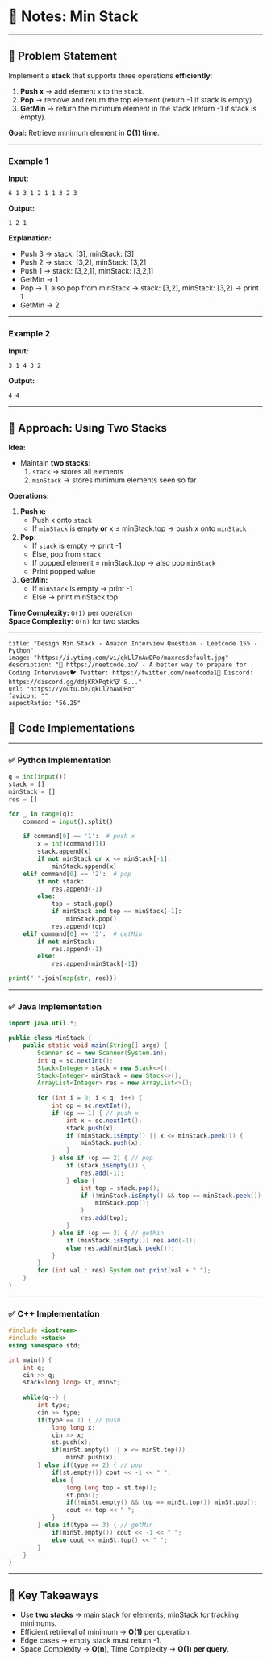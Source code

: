 # 📒 Notes: Min Stack

---

## 🔹 Problem Statement

Implement a **stack** that supports three operations **efficiently**:

1. **Push x** → add element `x` to the stack.
2. **Pop** → remove and return the top element (return -1 if stack is empty).
3. **GetMin** → return the minimum element in the stack (return -1 if stack is empty).

**Goal:** Retrieve minimum element in **O(1) time**.

---

### Example 1

**Input:**

```
6 1 3 1 2 1 1 3 2 3
```

**Output:**

```
1 2 1
```

**Explanation:**

- Push 3 → stack: [3], minStack: [3]
- Push 2 → stack: [3,2], minStack: [3,2]
- Push 1 → stack: [3,2,1], minStack: [3,2,1]
- GetMin → 1
- Pop → 1, also pop from minStack → stack: [3,2], minStack: [3,2] → print 1
- GetMin → 2

---

### Example 2

**Input:**

```
3 1 4 3 2
```

**Output:**

```
4 4
```

---

## 🔹 Approach: Using Two Stacks

**Idea:**
- Maintain **two stacks**:
    1. `stack` → stores all elements
    2. `minStack` → stores minimum elements seen so far

**Operations:**

1. **Push x:**
    - Push x onto `stack`
    - If `minStack` is empty **or** x ≤ minStack.top → push x onto `minStack`
2. **Pop:**
    - If `stack` is empty → print -1
    - Else, pop from `stack`
    - If popped element = minStack.top → also pop `minStack`
    - Print popped value
3. **GetMin:**
    - If `minStack` is empty → print -1
    - Else → print minStack.top

**Time Complexity:** `O(1)` per operation  
**Space Complexity:** `O(n)` for two stacks

---
```embed
title: "Design Min Stack - Amazon Interview Question - Leetcode 155 - Python"
image: "https://i.ytimg.com/vi/qkLl7nAwDPo/maxresdefault.jpg"
description: "🚀 https://neetcode.io/ - A better way to prepare for Coding Interviews🐦 Twitter: https://twitter.com/neetcode1🥷 Discord: https://discord.gg/ddjKRXPqtk🐮 S..."
url: "https://youtu.be/qkLl7nAwDPo"
favicon: ""
aspectRatio: "56.25"
```

## 🔹 Code Implementations

---

### ✅ Python Implementation

```python
q = int(input())
stack = []
minStack = []
res = []

for _ in range(q):
    command = input().split()
    
    if command[0] == '1':  # push x
        x = int(command[1])
        stack.append(x)
        if not minStack or x <= minStack[-1]:
            minStack.append(x)
    elif command[0] == '2':  # pop
        if not stack:
            res.append(-1)
        else:
            top = stack.pop()
            if minStack and top == minStack[-1]:
                minStack.pop()
            res.append(top)
    elif command[0] == '3':  # getMin
        if not minStack:
            res.append(-1)
        else:
            res.append(minStack[-1])

print(" ".join(map(str, res)))

```

---

### ✅ Java Implementation

```java
import java.util.*;

public class MinStack {
    public static void main(String[] args) {
        Scanner sc = new Scanner(System.in);
        int q = sc.nextInt();
        Stack<Integer> stack = new Stack<>();
        Stack<Integer> minStack = new Stack<>();
        ArrayList<Integer> res = new ArrayList<>();
        
        for (int i = 0; i < q; i++) {
            int op = sc.nextInt();
            if (op == 1) { // push x
                int x = sc.nextInt();
                stack.push(x);
                if (minStack.isEmpty() || x <= minStack.peek()) {
                    minStack.push(x);
                }
            } else if (op == 2) { // pop
                if (stack.isEmpty()) {
                    res.add(-1);
                } else {
                    int top = stack.pop();
                    if (!minStack.isEmpty() && top == minStack.peek()) {
                        minStack.pop();
                    }
                    res.add(top);
                }
            } else if (op == 3) { // getMin
                if (minStack.isEmpty()) res.add(-1);
                else res.add(minStack.peek());
            }
        }
        for (int val : res) System.out.print(val + " ");
    }
}

```

---

### ✅ C++ Implementation

```cpp
#include <iostream>
#include <stack>
using namespace std;

int main() {
    int q;
    cin >> q;
    stack<long long> st, minSt;
    
    while(q--) {
        int type;
        cin >> type;
        if(type == 1) { // push
            long long x;
            cin >> x;
            st.push(x);
            if(minSt.empty() || x <= minSt.top())
                minSt.push(x);
        } else if(type == 2) { // pop
            if(st.empty()) cout << -1 << " ";
            else {
                long long top = st.top();
                st.pop();
                if(!minSt.empty() && top == minSt.top()) minSt.pop();
                cout << top << " ";
            }
        } else if(type == 3) { // getMin
            if(minSt.empty()) cout << -1 << " ";
            else cout << minSt.top() << " ";
        }
    }
}

```

---

## 🔹 Key Takeaways

- Use **two stacks** → main stack for elements, minStack for tracking minimums.
- Efficient retrieval of minimum → **O(1)** per operation.
- Edge cases → empty stack must return -1.
- Space Complexity → **O(n)**, Time Complexity → **O(1) per query**.